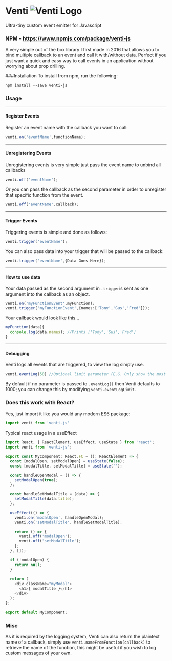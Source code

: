# Venti ![Venti Logo](http://i.imgur.com/8NWTW1r.png "Venti")
Ultra-tiny custom event emitter for Javascript 

### NPM - https://www.npmjs.com/package/venti-js

A very simple out of the box library I first made in 2016 that allows you to bind multiple callback to an event and call it with/without data. Perfect if you just want a quick and easy way to call events in an application without worrying about prop drilling.

###Installation
To install from npm, run the following:
```
npm install --save venti-js
```

### Usage

---

#### Register Events
Register an event name with the callback you want to call:

```typescript
venti.on('eventName',functionName);
```

---

#### Unregistering Events

Unregistering events is very simple just pass the event name to unbind all callbacks

```typescript
venti.off('eventName');
```


Or you can pass the callback as the second parameter in order to unregister that specific function from the event.

```typescript
venti.off('eventName',callback);
```

---

#### Trigger Events
Triggering events is simple and done as follows:

```typescript
venti.trigger('eventName');
```

You can also pass data into your trigger that will be passed to the callback:

```typescript
venti.trigger('eventName',{Data Goes Here});
```

---

#### How to use data
Your data passed as the second argument in `.trigger`is sent as one argument
into the callback as an object.

```typescript
venti.on('myFunctionEvent',myFunction);
venti.trigger('myFunctionEvent',{names:['Tony','Gus','Fred']});
```

Your callback would look like this...

```typescript
myFunction(data){
  console.log(data.names); //Prints ['Tony','Gus','Fred']
}
```

---

#### Debugging

Venti logs all events that are triggered, to view the log simply use.

```typescript
venti.eventLog(50) //Optional limit parameter (E.G. Only show the most recent 50)
```

By default if no parameter is passed to `.eventLog()` then Venti defaults to 1000; you can change this by modifying `venti.eventLogLimit`.

### Does this work with React?
Yes, just import it like you would any modern ES6 package:
```typescript
import venti from 'venti-js'
```

Typical react usage in a useEffect

```typescript
import React, { ReactElement, useEffect, useState } from 'react';
import venti from 'venti-js';

export const MyComponent: React.FC = (): ReactElement => {
  const [modalOpen, setModalOpen] = useState(false);
  const [modalTitle, setModalTitle] = useState('');

  const handleOpenModal = () => {
    setModalOpen(true);
  };

  const handleSetModalTitle = (data) => {
    setModalTitle(data.title);
  };

  useEffect(() => {
    venti.on('modalOpen', handleOpenModal);
    venti.on('setModalTitle', handleSetModalTitle);

    return () => {
      venti.off('modalOpen');
      venti.off('setModalTitle');
    };
  }, []);

  if (!modalOpen) {
    return null;
  }
  
  return (
    <div className="myModal">
      <h1>{ modalTitle }</h1>
    </div>
  );
};

export default MyComponent;
```


### Misc

As it is required by the logging system, Venti can also return the plaintext name of a callback, simply use `venti.nameFromFunction(callback)` to retrieve the name of the function, this might be useful if you wish to log custom messages of your own.



